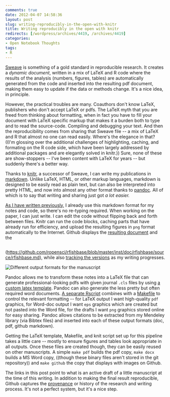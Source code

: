 ```yaml
---
comments: true
date: 2012-04-07 14:58:36
layout: post
slug: writing-reproducibly-in-the-open-with-knitr
title: Writing reproducibly in the open with knitr
redirects: [/wordpress/archives/4419, /archives/4419]
categories:
- Open Notebook Thoughts
tags:
- R
---
```


[Sweave](http://en.wikipedia.org/wiki/Sweave) is something of a gold standard in reproducible research.  It creates a _dynamic document_, written in a mix of LaTeX and R code where the results of the analysis (numbers, figures, tables) are automatically generated from the code and inserted into the resulting pdf document, making them easy to update if the data or methods change.  It's a nice idea, in principle.

However, the practical troubles are many. Coauthors don't know LaTeX, publishers who don't accept LaTeX or pdfs.  The LaTeX myth that you are freed from thinking about formatting, when in fact you have to fill your document with LaTeX specific markup that makes it a burden both to type and to read the source-code.  Compiling and debugging your text. And then the reproducibility comes from sharing that Sweave file -- a mix of LaTeX and R that almost no one can read easily.  Where's the elegance in that?  ((I'm glossing over the additional challenges of highlighting, caching, and formating on the R code side, which have been largely addressed by additional packages and are elegantly solved in knitr.)) Sure, none of these are show-stoppers -- I've been content with LaTeX for years -- but suddenly there's a better way.

Thanks to [knitr](http://yihui.name/knitr/), a successor of Sweave, I can write my publications in [markdown](http://en.wikipedia.org/wiki/Markdown).  Unlike LaTeX, HTML, or other markup languages, markdown is designed to be easily read as plain text, but can also be interpreted into pretty HTML, and now into almost any other format thanks to [pandoc](http://johnmacfarlane.net/pandoc/).  All of which is to say that writing and sharing just got _a lot easier._

[As I have written previously](http://www.carlboettiger.info/archives/4325), I already use this markdown format for my notes and code, so there's no re-typing required.  When working on the paper, I can just write.  I can edit the code without flipping back and forth between files.  Knitr can run the code blocks, caching parts that have already run for efficiency, and upload the resulting figures in `png` format automatically to the Internet.  Github displays the [resulting document](https://github.com/ropensci/rfishbase/blob/master/inst/doc/rfishbase/rfishbase_github.md) and the 
```file
```
(https://github.com/ropensci/rfishbase/blob/master/inst/doc/rfishbase/source/rfishbase.md), while also [tracking the versions](https://github.com/ropensci/rfishbase/commits/master/inst/doc/rfishbase/source) as my writing progresses.

![Different output formats for the manuscript](http://farm8.staticflickr.com/7241/7054829647_ac9dcc4bd3_z.jpg)

Pandoc allows me to transform these notes into a LaTeX file that can generate professional-looking pdfs with given journal `.cls` files by using [a custom latex template](https://github.com/ropensci/rfishbase/blob/master/inst/doc/rfishbase/elsarticle.latex). Pandoc can also generate the less pretty but often required word documents.  [A separate Rscript](https://github.com/ropensci/rfishbase/blob/master/inst/doc/rfishbase/knit) combines with a [Makefile](https://github.com/ropensci/rfishbase/blob/master/inst/doc/rfishbase/Makefile) to control the relevant formatting -- for LaTeX output I want high-quality `pdf` graphics, for Word-doc output I want `eps` graphics which are created but not pasted into the Word file, for the drafts I want `png` graphics stored online for easy sharing.  Pandoc allows citations to be extracted from my Mendeley library (via Bibtex files) and inserted into each of these output formats (doc, pdf, github markdown).

Getting the LaTeX template, Makefile, and knit script set up for this pipeline takes a little care -- mostly to ensure figures and tables look appropriate in all outputs. Once these files are created though, they can be easily reused on other manuscripts.  A simple `make pdf` builds the pdf copy, `make docx` builds a MS Word copy, ((though these binary files aren't stored in the git repository)) and `make github` the copy that displays with images on Github.

The links in this post point to what is an active draft of a little manuscript at the time of this writing.  In addition to making the final result reproducible, Github captures the [provenance](http://en.wikipedia.org/wiki/Provenance#Data_provenance) or history of the research and writing process.  It's not a perfect system, but it's a nice step.

